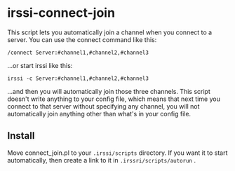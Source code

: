# irssi-connect-join

This script lets you automatically join a channel when you connect to
a server.  You can use the connect command like this:

```
/connect Server:#channel1,#channel2,#channel3
```

...or start irssi like this:

```
irssi -c Server:#channel1,#channel2,#channel3
```

...and then you will automatically join those three channels.  This
script doesn't write anything to your config file, which means that
next time you connect to that server without specifying any channel,
you will not automatically join anything other than what's in your
config file.

## Install

Move connect_join.pl to your `.irssi/scripts` directory.  If you want
it to start automatically, then create a link to it in
`.irssri/scripts/autorun` .
